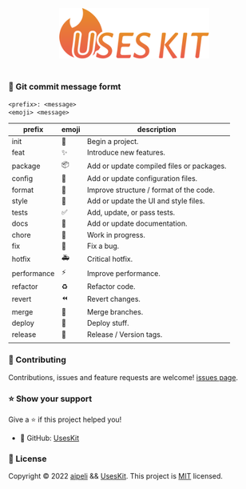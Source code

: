 <p style="text-align: center">
<img  src="https://raw.githubusercontent.com/useskit/useskit-logo/master/logo.svg" width="300" height="" style="margin-bottom: 20px"/>
</p>

### 🧪 Git commit message formt

```
<prefix>: <message>
<emoji> <message>
```

| prefix      | emoji | description                               |
| ----------- | ----- | ----------------------------------------- |
| init        | 🎉    | Begin a project.                          |
| feat        | ✨    | Introduce new features.                   |
| package     | 📦️   | Add or update compiled files or packages. |
| config      | 🔧    | Add or update configuration files.        |
| format      | 🎨    | Improve structure / format of the code.   |
| style       | 💄    | Add or update the UI and style files.     |
| tests       | ✅    | Add, update, or pass tests.               |
| docs        | 📝    | Add or update documentation.              |
| chore       | 🚧    | Work in progress.                         |
| fix         | 🐛    | Fix a bug.                                |
| hotfix      | 🚑️   | Critical hotfix.                          |
| performance | ⚡️   | Improve performance.                      |
| refactor    | ♻️    | Refactor code.                            |
| revert      | ⏪️   | Revert changes.                           |
| merge       | 🔀    | Merge branches.                           |
| deploy      | 🚀    | Deploy stuff.                             |
| release     | 🔖    | Release / Version tags.                   |
|             |       |

### 🤝 Contributing

Contributions, issues and feature requests are welcome! [issues page](https://github.com/useskit/js/issues).

### ⭐️ Show your support

Give a ⭐️ if this project helped you!

- 💼 GitHub: [UsesKit](https://github.com/useskit/js)

### 📝 License

Copyright © 2022 [aipeli](https://github.com/aipeli) && [UsesKit](https://github.com/useskit). This project is [MIT](LICENSE) licensed.
